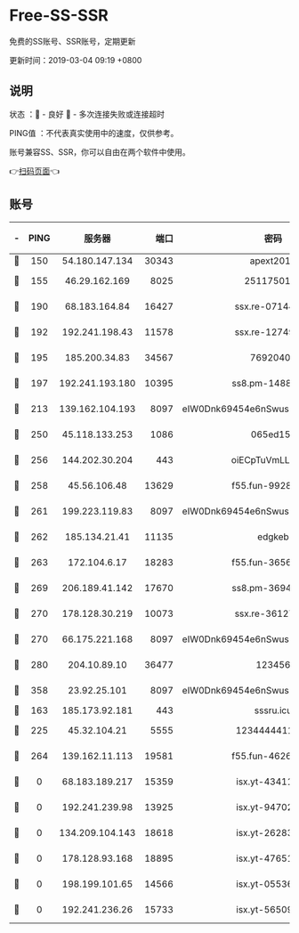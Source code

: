 # Free-SS-SSR

免费的SS账号、SSR账号，定期更新

更新时间：2019-03-04 09:19 +0800

## 说明

状态     ：🙂 - 良好 🙁 - 多次连接失败或连接超时

PING值   ：不代表真实使用中的速度，仅供参考。

账号兼容SS、SSR，你可以自由在两个软件中使用。

👉[扫码页面](https://liesauer.github.io/free-ss-ssr.github.io/)👈

## 账号

|-|PING|服务器|端口|密码|加密方式|区域|
|:----:|:----:|:-----:|-----:|:----:|:----:|:----:|
|🙂|150|54.180.147.134|30343|apext2019|chacha20|KR|
|🙂|155|46.29.162.169|8025|2511750146|aes-256-cfb|RU|
|🙂|190|68.183.164.84|16427|ssx.re-07144593|aes-256-cfb|US|
|🙂|192|192.241.198.43|11578|ssx.re-12749222|aes-256-cfb|US|
|🙂|195|185.200.34.83|34567|76920400|aes-256-cfb|US|
|🙂|197|192.241.193.180|10395|ss8.pm-14887083|aes-256-cfb|US|
|🙂|213|139.162.104.193|8097|eIW0Dnk69454e6nSwuspv9DmS201tQ0D|aes-256-cfb|JP|
|🙂|250|45.118.133.253|1086|065ed15a|aes-256-cfb|SG|
|🙂|256|144.202.30.204|443|oiECpTuVmLLxk4Ts|aes-256-cfb|US|
|🙂|258|45.56.106.48|13629|f55.fun-99286814|aes-256-cfb|US|
|🙂|261|199.223.119.83|8097|eIW0Dnk69454e6nSwuspv9DmS201tQ0D|aes-256-cfb|US|
|🙂|262|185.134.21.41|11135|edgkeb|aes-256-cfb|GB|
|🙂|263|172.104.6.17|18283|f55.fun-36565083|aes-256-cfb|US|
|🙂|269|206.189.41.142|17670|ss8.pm-36944551|aes-256-cfb|SG|
|🙂|270|178.128.30.219|10073|ssx.re-36127052|aes-256-cfb|SG|
|🙂|270|66.175.221.168|8097|eIW0Dnk69454e6nSwuspv9DmS201tQ0D|aes-256-cfb|US|
|🙂|280|204.10.89.10|36477|123456|aes-256-cfb|US|
|🙂|358|23.92.25.101|8097|eIW0Dnk69454e6nSwuspv9DmS201tQ0D|aes-256-cfb|US|
|🙂|163|185.173.92.181|443|sssru.icu|rc4-md5|RU|
|🙂|225|45.32.104.21|5555|1234444411111|aes-256-cfb|SG|
|🙂|264|139.162.11.113|19581|f55.fun-46262690|aes-256-cfb|SG|
|🙁|0|68.183.189.217|15359|isx.yt-43411617|aes-256-cfb|SG|
|🙁|0|192.241.239.98|13925|isx.yt-94702728|aes-256-cfb|US|
|🙁|0|134.209.104.143|18618|isx.yt-26283608|aes-256-cfb|SG|
|🙁|0|178.128.93.168|18895|isx.yt-47651683|aes-256-cfb|SG|
|🙁|0|198.199.101.65|14566|isx.yt-05536769|aes-256-cfb|US|
|🙁|0|192.241.236.26|15733|isx.yt-56509000|aes-256-cfb|US|
